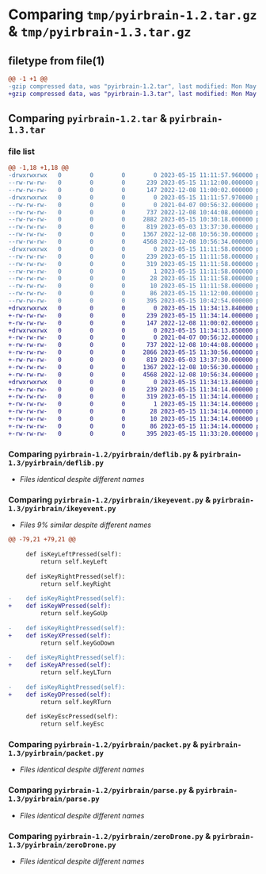 # Comparing `tmp/pyirbrain-1.2.tar.gz` & `tmp/pyirbrain-1.3.tar.gz`

## filetype from file(1)

```diff
@@ -1 +1 @@
-gzip compressed data, was "pyirbrain-1.2.tar", last modified: Mon May 15 11:11:58 2023, max compression
+gzip compressed data, was "pyirbrain-1.3.tar", last modified: Mon May 15 11:34:13 2023, max compression
```

## Comparing `pyirbrain-1.2.tar` & `pyirbrain-1.3.tar`

### file list

```diff
@@ -1,18 +1,18 @@
-drwxrwxrwx   0        0        0        0 2023-05-15 11:11:57.960000 pyirbrain-1.2/
--rw-rw-rw-   0        0        0      239 2023-05-15 11:12:00.000000 pyirbrain-1.2/PKG-INFO
--rw-rw-rw-   0        0        0      147 2022-12-08 11:00:02.000000 pyirbrain-1.2/README.md
-drwxrwxrwx   0        0        0        0 2023-05-15 11:11:57.970000 pyirbrain-1.2/pyirbrain/
--rw-rw-rw-   0        0        0        0 2021-04-07 00:56:32.000000 pyirbrain-1.2/pyirbrain/__init__.py
--rw-rw-rw-   0        0        0      737 2022-12-08 10:44:08.000000 pyirbrain-1.2/pyirbrain/deflib.py
--rw-rw-rw-   0        0        0     2882 2023-05-15 10:30:18.000000 pyirbrain-1.2/pyirbrain/ikeyevent.py
--rw-rw-rw-   0        0        0      819 2023-05-03 13:37:30.000000 pyirbrain-1.2/pyirbrain/packet.py
--rw-rw-rw-   0        0        0     1367 2022-12-08 10:56:30.000000 pyirbrain-1.2/pyirbrain/parse.py
--rw-rw-rw-   0        0        0     4568 2022-12-08 10:56:34.000000 pyirbrain-1.2/pyirbrain/zeroDrone.py
-drwxrwxrwx   0        0        0        0 2023-05-15 11:11:58.000000 pyirbrain-1.2/pyirbrain.egg-info/
--rw-rw-rw-   0        0        0      239 2023-05-15 11:11:58.000000 pyirbrain-1.2/pyirbrain.egg-info/PKG-INFO
--rw-rw-rw-   0        0        0      319 2023-05-15 11:11:58.000000 pyirbrain-1.2/pyirbrain.egg-info/SOURCES.txt
--rw-rw-rw-   0        0        0        1 2023-05-15 11:11:58.000000 pyirbrain-1.2/pyirbrain.egg-info/dependency_links.txt
--rw-rw-rw-   0        0        0       28 2023-05-15 11:11:58.000000 pyirbrain-1.2/pyirbrain.egg-info/requires.txt
--rw-rw-rw-   0        0        0       10 2023-05-15 11:11:58.000000 pyirbrain-1.2/pyirbrain.egg-info/top_level.txt
--rw-rw-rw-   0        0        0       86 2023-05-15 11:12:00.000000 pyirbrain-1.2/setup.cfg
--rw-rw-rw-   0        0        0      395 2023-05-15 10:42:54.000000 pyirbrain-1.2/setup.py
+drwxrwxrwx   0        0        0        0 2023-05-15 11:34:13.840000 pyirbrain-1.3/
+-rw-rw-rw-   0        0        0      239 2023-05-15 11:34:14.000000 pyirbrain-1.3/PKG-INFO
+-rw-rw-rw-   0        0        0      147 2022-12-08 11:00:02.000000 pyirbrain-1.3/README.md
+drwxrwxrwx   0        0        0        0 2023-05-15 11:34:13.850000 pyirbrain-1.3/pyirbrain/
+-rw-rw-rw-   0        0        0        0 2021-04-07 00:56:32.000000 pyirbrain-1.3/pyirbrain/__init__.py
+-rw-rw-rw-   0        0        0      737 2022-12-08 10:44:08.000000 pyirbrain-1.3/pyirbrain/deflib.py
+-rw-rw-rw-   0        0        0     2866 2023-05-15 11:30:56.000000 pyirbrain-1.3/pyirbrain/ikeyevent.py
+-rw-rw-rw-   0        0        0      819 2023-05-03 13:37:30.000000 pyirbrain-1.3/pyirbrain/packet.py
+-rw-rw-rw-   0        0        0     1367 2022-12-08 10:56:30.000000 pyirbrain-1.3/pyirbrain/parse.py
+-rw-rw-rw-   0        0        0     4568 2022-12-08 10:56:34.000000 pyirbrain-1.3/pyirbrain/zeroDrone.py
+drwxrwxrwx   0        0        0        0 2023-05-15 11:34:13.860000 pyirbrain-1.3/pyirbrain.egg-info/
+-rw-rw-rw-   0        0        0      239 2023-05-15 11:34:14.000000 pyirbrain-1.3/pyirbrain.egg-info/PKG-INFO
+-rw-rw-rw-   0        0        0      319 2023-05-15 11:34:14.000000 pyirbrain-1.3/pyirbrain.egg-info/SOURCES.txt
+-rw-rw-rw-   0        0        0        1 2023-05-15 11:34:14.000000 pyirbrain-1.3/pyirbrain.egg-info/dependency_links.txt
+-rw-rw-rw-   0        0        0       28 2023-05-15 11:34:14.000000 pyirbrain-1.3/pyirbrain.egg-info/requires.txt
+-rw-rw-rw-   0        0        0       10 2023-05-15 11:34:14.000000 pyirbrain-1.3/pyirbrain.egg-info/top_level.txt
+-rw-rw-rw-   0        0        0       86 2023-05-15 11:34:14.000000 pyirbrain-1.3/setup.cfg
+-rw-rw-rw-   0        0        0      395 2023-05-15 11:33:20.000000 pyirbrain-1.3/setup.py
```

### Comparing `pyirbrain-1.2/pyirbrain/deflib.py` & `pyirbrain-1.3/pyirbrain/deflib.py`

 * *Files identical despite different names*

### Comparing `pyirbrain-1.2/pyirbrain/ikeyevent.py` & `pyirbrain-1.3/pyirbrain/ikeyevent.py`

 * *Files 9% similar despite different names*

```diff
@@ -79,21 +79,21 @@
 
     def isKeyLeftPressed(self):
         return self.keyLeft
 
     def isKeyRightPressed(self):
         return self.keyRight
     
-    def isKeyRightPressed(self):
+    def isKeyWPressed(self):
         return self.keyGoUp
     
-    def isKeyRightPressed(self):
+    def isKeyXPressed(self):
         return self.keyGoDown
     
-    def isKeyRightPressed(self):
+    def isKeyAPressed(self):
         return self.keyLTurn
     
-    def isKeyRightPressed(self):
+    def isKeyDPressed(self):
         return self.keyRTurn
 
     def isKeyEscPressed(self):
         return self.keyEsc
```

### Comparing `pyirbrain-1.2/pyirbrain/packet.py` & `pyirbrain-1.3/pyirbrain/packet.py`

 * *Files identical despite different names*

### Comparing `pyirbrain-1.2/pyirbrain/parse.py` & `pyirbrain-1.3/pyirbrain/parse.py`

 * *Files identical despite different names*

### Comparing `pyirbrain-1.2/pyirbrain/zeroDrone.py` & `pyirbrain-1.3/pyirbrain/zeroDrone.py`

 * *Files identical despite different names*

